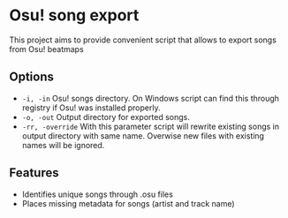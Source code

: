 # Osu! song export
This project aims to provide convenient script that allows to export songs from Osu! beatmaps

**Options**
-
* `-i, -in` Osu! songs directory. On Windows script can find this through registry if Osu! was installed properly.
* `-o, -out` Output directory for exported songs.
* `-rr, -override` With this parameter script will rewrite existing songs in output directory with same name. Overwise new files with existing names will be ignored. 

**Features**
-
* Identifies unique songs through .osu files
* Places missing metadata for songs (artist and track name)